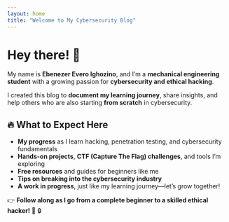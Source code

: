```yaml
---
layout: home
title: "Welcome to My Cybersecurity Blog"
---
```


# Hey there! 👋

My name is **Ebenezer Evero Ighozino**, and I’m a **mechanical engineering student** with a growing passion for **cybersecurity and ethical hacking**.

I created this blog to **document my learning journey**, share insights, and help others who are also starting **from scratch** in cybersecurity.

## 🔥 **What to Expect Here**
- **My progress** as I learn hacking, penetration testing, and cybersecurity fundamentals
- **Hands-on projects**, **CTF (Capture The Flag) challenges**, and tools I’m exploring
- **Free resources** and guides for beginners like me
- **Tips on breaking into the cybersecurity industry**
- **A work in progress**, just like my learning journey—let’s grow together!

👉 **Follow along as I go from a complete beginner to a skilled ethical hacker!** 📖 🔒

